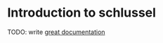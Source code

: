 # Introduction to schlussel

TODO: write [great documentation](http://jacobian.org/writing/great-documentation/what-to-write/)
